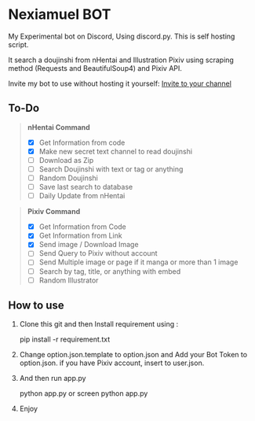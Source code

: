 # Nexiamuel BOT

My Experimental bot on Discord, Using discord.py. This is self hosting script.

It search a doujinshi from nHentai and Illustration Pixiv using scraping method (Requests and BeautifulSoup4) and Pixiv API.

Invite my bot to use without hosting it yourself: [Invite to your channel](http://bit.ly/NexiaProject)

## To-Do

> **nHentai Command**
 >- [x] Get Information from code
 >- [x] Make new secret text channel to read doujinshi
 >- [ ] Download as Zip
 >- [ ] Search Doujinshi with text or tag or anything
 >- [ ] Random Doujinshi
 >- [ ] Save last search to database
 >- [ ]  Daily Update from nHentai

> **Pixiv Command**
 >- [X] Get Information from Code
 >- [X] Get Information from Link
 >- [X] Send image / Download Image
 >- [ ] Send Query to Pixiv without account
 >- [ ] Send Multiple image or page if it manga or more than 1 image
 >- [ ] Search by tag, title, or anything with embed
 >- [ ] Random Illustrator 

## How to use
1. Clone this git and then Install requirement using :

    pip install -r requirement.txt

2. Change option.json.template to option.json and Add your Bot Token to option.json. if you have Pixiv account, insert to user.json.
3. And then run app.py

    python app.py or screen python app.py
    
4. Enjoy


